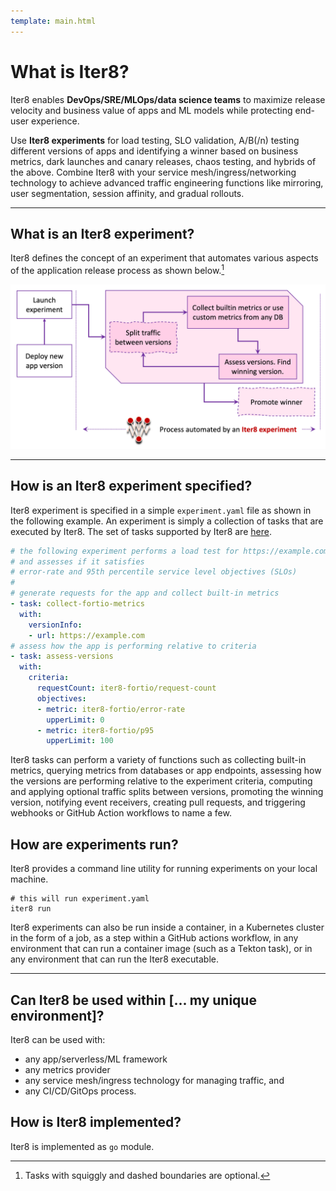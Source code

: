 ```yaml
---
template: main.html
---
```


# What is Iter8?

Iter8 enables **DevOps/SRE/MLOps/data science teams** to maximize release velocity and business value of apps and ML models while protecting end-user experience.

Use **Iter8 experiments** for load testing, SLO validation, A/B(/n) testing different versions of apps and identifying a winner based on business metrics, dark launches and canary releases, chaos testing, and hybrids of the above. Combine Iter8 with your service mesh/ingress/networking technology to achieve advanced traffic engineering functions like mirroring, user segmentation, session affinity, and gradual rollouts.

***

## What is an Iter8 experiment?
Iter8 defines the concept of an experiment that automates various aspects of the application release process as shown below.[^1]

![Process automated by an Iter8 experiment](../images/whatisiter8.png)

***

## How is an Iter8 experiment specified?
Iter8 experiment is specified in a simple `experiment.yaml` file as shown in the following example. An experiment is simply a collection of tasks that are executed by Iter8. The set of tasks supported by Iter8 are [here](../reference/tasks/overview.md).

```yaml
# the following experiment performs a load test for https://example.com
# and assesses if it satisfies 
# error-rate and 95th percentile service level objectives (SLOs)
# 
# generate requests for the app and collect built-in metrics
- task: collect-fortio-metrics
  with:
    versionInfo:
    - url: https://example.com
# assess how the app is performing relative to criteria
- task: assess-versions
  with:
    criteria:
      requestCount: iter8-fortio/request-count
      objectives:
      - metric: iter8-fortio/error-rate
        upperLimit: 0
      - metric: iter8-fortio/p95
        upperLimit: 100
```

Iter8 tasks can perform a variety of functions such as collecting built-in metrics, querying metrics from databases or app endpoints, assessing how the versions are performing relative to the experiment criteria, computing and applying optional traffic splits between versions, promoting the winning version, notifying event receivers, creating pull requests, and triggering webhooks or GitHub Action workflows to name a few.

## How are experiments run?
Iter8 provides a command line utility for running experiments on your local machine.

```shell
# this will run experiment.yaml
iter8 run
```

Iter8 experiments can also be run inside a container, in a Kubernetes cluster in the form of a job, as a step within a GitHub actions workflow, in any environment that can run a container image (such as a Tekton task), or in any environment that can run the Iter8 executable.

***

## Can Iter8 be used within [... my unique environment]?
Iter8 can be used with:

  * any app/serverless/ML framework
  * any metrics provider
  * any service mesh/ingress technology for managing traffic, and 
  * any CI/CD/GitOps process.

## How is Iter8 implemented?

Iter8 is implemented as `go` module.

[^1]: Tasks with squiggly and dashed boundaries are optional.